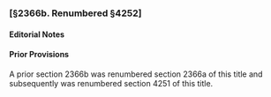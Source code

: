 ### [§2366b. Renumbered §4252] ###

#### **Editorial Notes** ####

#### Prior Provisions ####

A prior section 2366b was renumbered section 2366a of this title and subsequently was renumbered section 4251 of this title.